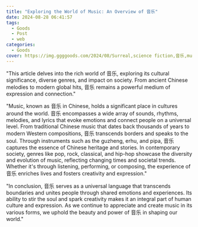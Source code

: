 ```yaml
---
title: "Exploring the World of Music: An Overview of 音乐"
date: 2024-08-28 06:41:57
tags:
  - Goods
  - Post
  - web
categories:
  - Goods
cover: https://img.ggggoods.com/2024/08/Surreal,science fiction,音乐,music,technology,tech,diagrams,renderings,colors_20240830_00001_.png
---
```


"This article delves into the rich world of 音乐, exploring its cultural significance, diverse genres, and impact on society. From ancient Chinese melodies to modern global hits, 音乐 remains a powerful medium of expression and connection."

"Music, known as 音乐 in Chinese, holds a significant place in cultures around the world. 音乐 encompasses a wide array of sounds, rhythms, melodies, and lyrics that evoke emotions and connect people on a universal level. From traditional Chinese music that dates back thousands of years to modern Western compositions, 音乐 transcends borders and speaks to the soul. Through instruments such as the guzheng, erhu, and pipa, 音乐 captures the essence of Chinese heritage and stories. In contemporary society, genres like pop, rock, classical, and hip-hop showcase the diversity and evolution of music, reflecting changing times and societal trends. Whether it's through listening, performing, or composing, the experience of 音乐 enriches lives and fosters creativity and expression."

"In conclusion, 音乐 serves as a universal language that transcends boundaries and unites people through shared emotions and experiences. Its ability to stir the soul and spark creativity makes it an integral part of human culture and expression. As we continue to appreciate and create music in its various forms, we uphold the beauty and power of 音乐 in shaping our world."
